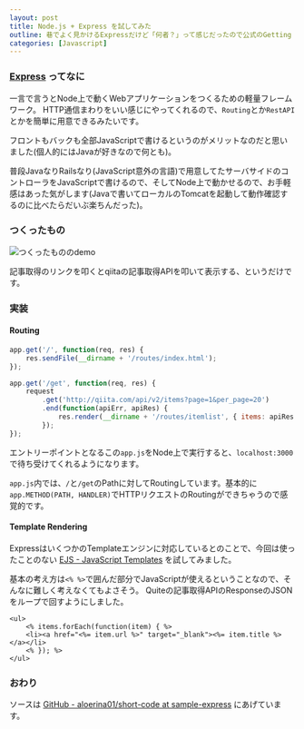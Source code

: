 ```yaml
---
layout: post
title: Node.js + Express を試してみた
outline: 巷でよく見かけるExpressだけど「何者？」って感じだったので公式のGetting Startedを軽く触ってみたので、その覚書き。せっかくなので普段使わないEJSテンプレートなんかも軽く使ってみた。
categories: [Javascript]
---
```


### [Express](http://expressjs.com/) ってなに
一言で言うとNode上で動くWebアプリケーションをつくるための軽量フレームワーク。
HTTP通信まわりをいい感じにやってくれるので、`Routing`とか`RestAPI`とかを簡単に用意できるみたいです。

フロントもバックも全部JavaScriptで書けるというのがメリットなのだと思いました(個人的にはJavaが好きなので何とも)。

普段JavaなりRailsなり(JavaScript意外の言語)で用意してたサーバサイドのコントローラをJavaScriptで書けるので、そしてNode上で動かせるので、お手軽感はあった気がします(Javaで書いてローカルのTomcatを起動して動作確認するのに比べたらだいぶ楽ちんだった)。

### つくったもの
![つくったもののdemo](https://cdn.rawgit.com/aloerina01/short-code/sample-express/demo.gif)

記事取得のリンクを叩くとqiitaの記事取得APIを叩いて表示する、というだけです。

### 実装

#### Routing

```javascript
app.get('/', function(req, res) {
    res.sendFile(__dirname + '/routes/index.html');
});

app.get('/get', function(req, res) {
    request
        .get('http://qiita.com/api/v2/items?page=1&per_page=20')
        .end(function(apiErr, apiRes) {
            res.render(__dirname + '/routes/itemlist', { items: apiRes.body });
        });
});
```

エントリーポイントとなるこの`app.js`をNode上で実行すると、`localhost:3000`で待ち受けてくれるようになります。

`app.js`内では、`/`と`/get`のPathに対してRoutingしています。基本的に`app.METHOD(PATH, HANDLER)`でHTTPリクエストのRoutingができちゃうので感覚的です。

#### Template Rendering
ExpressはいくつかのTemplateエンジンに対応しているとのことで、今回は使ったことのない [EJS - JavaScript Templates](http://www.embeddedjs.com/) を試してみました。

基本の考え方は`<% %>`で囲んだ部分でJavaScriptが使えるということなので、そんなに難しく考えなくてもよさそう。
Quiteの記事取得APIのResponseのJSONをループで回すようにしました。

```ejs
<ul>
    <% items.forEach(function(item) { %>
    <li><a href="<%= item.url %>" target="_blank"><%= item.title %></a></li>
    <% }); %>
</ul>
```


### おわり
ソースは [GitHub - aloerina01/short-code at sample-express](https://github.com/aloerina01/short-code/tree/sample-express) にあげています。
